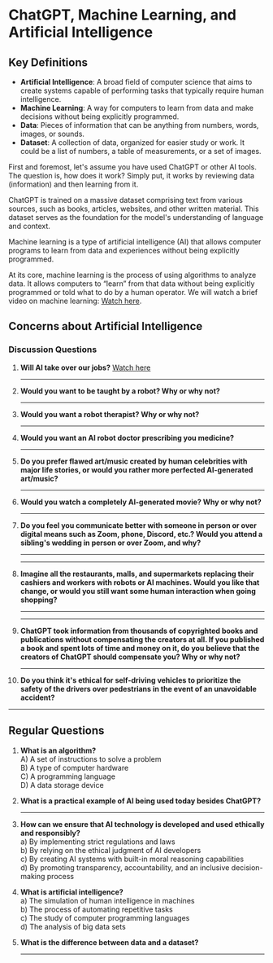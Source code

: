 # ChatGPT, Machine Learning, and Artificial Intelligence

## Key Definitions

- **Artificial Intelligence**: A broad field of computer science that aims to create systems capable of performing tasks that typically require human intelligence.
- **Machine Learning**: A way for computers to learn from data and make decisions without being explicitly programmed.
- **Data**: Pieces of information that can be anything from numbers, words, images, or sounds.
- **Dataset**: A collection of data, organized for easier study or work. It could be a list of numbers, a table of measurements, or a set of images.

First and foremost, let's assume you have used ChatGPT or other AI tools. The question is, how does it work? Simply put, it works by reviewing data (information) and then learning from it.

ChatGPT is trained on a massive dataset comprising text from various sources, such as books, articles, websites, and other written material. This dataset serves as the foundation for the model's understanding of language and context.

Machine learning is a type of artificial intelligence (AI) that allows computer programs to learn from data and experiences without being explicitly programmed.

At its core, machine learning is the process of using algorithms to analyze data. It allows computers to “learn” from that data without being explicitly programmed or told what to do by a human operator. We will watch a brief video on machine learning: [Watch here](https://youtu.be/i4vKOCMgdgc).

## Concerns about Artificial Intelligence

### Discussion Questions

1. **Will AI take over our jobs?** [Watch here](https://www.youtube.com/watch?v=1ggCgazxPU8)  
   ________________________________________

2. **Would you want to be taught by a robot? Why or why not?**  
   ________________________________________

3. **Would you want a robot therapist? Why or why not?**  
   ________________________________________

4. **Would you want an AI robot doctor prescribing you medicine?**  
   ________________________________________

5. **Do you prefer flawed art/music created by human celebrities with major life stories, or would you rather more perfected AI-generated art/music?**  
   ________________________________________

6. **Would you watch a completely AI-generated movie? Why or why not?**  
   ________________________________________

7. **Do you feel you communicate better with someone in person or over digital means such as Zoom, phone, Discord, etc.? Would you attend a sibling's wedding in person or over Zoom, and why?**  
   ________________________________________  
   ________________________________________

8. **Imagine all the restaurants, malls, and supermarkets replacing their cashiers and workers with robots or AI machines. Would you like that change, or would you still want some human interaction when going shopping?**  
   ________________________________________  
   ________________________________________

9. **ChatGPT took information from thousands of copyrighted books and publications without compensating the creators at all. If you published a book and spent lots of time and money on it, do you believe that the creators of ChatGPT should compensate you? Why or why not?**  
   ________________________________________________________________________________

10. **Do you think it's ethical for self-driving vehicles to prioritize the safety of the drivers over pedestrians in the event of an unavoidable accident?**  
   ________________________________________________________________________________

## Regular Questions

1. **What is an algorithm?**  
   A) A set of instructions to solve a problem  
   B) A type of computer hardware  
   C) A programming language  
   D) A data storage device  

2. **What is a practical example of AI being used today besides ChatGPT?**  
   ________________________________________

3. **How can we ensure that AI technology is developed and used ethically and responsibly?**  
   a) By implementing strict regulations and laws  
   b) By relying on the ethical judgment of AI developers  
   c) By creating AI systems with built-in moral reasoning capabilities  
   d) By promoting transparency, accountability, and an inclusive decision-making process  

4. **What is artificial intelligence?**  
   a) The simulation of human intelligence in machines  
   b) The process of automating repetitive tasks  
   c) The study of computer programming languages  
   d) The analysis of big data sets  

5. **What is the difference between data and a dataset?**  
   ________________________________________
